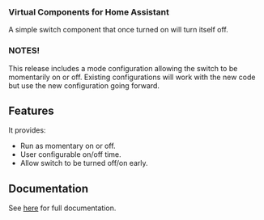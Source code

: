### Virtual Components for Home Assistant
A simple switch component that once turned on will turn itself off. 

### NOTES!
This release includes a mode configuration allowing the switch to be momentarily on or off. Existing configurations will work with the new code but use the new configuration going forward.

## Features
It provides:
* Run as momentary on or off.
* User configurable on/off time.
* Allow switch to be turned off/on early.

## Documentation
See [here](https://github.com/twrecked/hass-virtual/blob/master/README.md) for full documentation.
